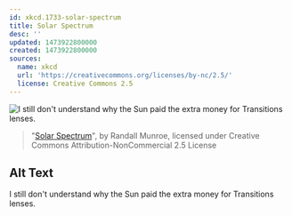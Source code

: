 ```yaml
---
id: xkcd.1733-solar-spectrum
title: Solar Spectrum
desc: ''
updated: 1473922800000
created: 1473922800000
sources:
  name: xkcd
  url: 'https://creativecommons.org/licenses/by-nc/2.5/'
  license: Creative Commons 2.5
---
```

![I still don't understand why the Sun paid the extra money for Transitions lenses.](https://imgs.xkcd.com/comics/solar_spectrum.png)
> "[Solar Spectrum](https://xkcd.com/1733/)", by Randall Munroe, licensed under Creative Commons Attribution-NonCommercial 2.5 License

## Alt Text
I still don't understand why the Sun paid the extra money for Transitions lenses.

